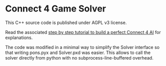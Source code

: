 # Connect 4 Game Solver

This C++ source code is published under AGPL v3 license.

Read the associated [step by step tutorial to build a perfect Connect 4 AI](http://blog.gamesolver.org) for explanations.

The code was modified in a minimal way to simplify the Solver interface so that writing pons.pyx and Solver.pxd was easier.
This allows to call the solver directly from python with no subprocess-line-buffered overhead.